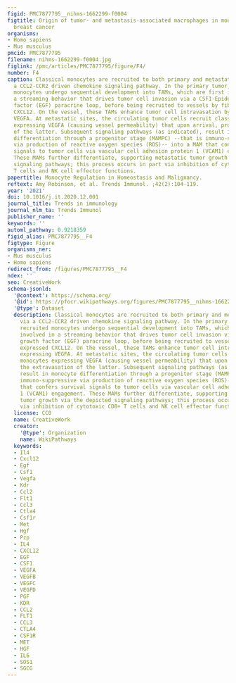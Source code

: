 ```yaml
---
figid: PMC7877795__nihms-1662299-f0004
figtitle: Origin of tumor- and metastasis-associated macrophages in mouse models of
  breast cancer
organisms:
- Homo sapiens
- Mus musculus
pmcid: PMC7877795
filename: nihms-1662299-f0004.jpg
figlink: /pmc/articles/PMC7877795/figure/F4/
number: F4
caption: Classical monocytes are recruited to both primary and metastatic sites via
  a CCL2-CCR2 driven chemokine signaling pathway. In the primary tumor, these recruited
  monocytes undergo sequential development into TAMs, which are first involved in
  a streaming behavior that drives tumor cell invasion via a CSF1-Epidermal growth
  factor (EGF) paracrine loop, before being recruited to vessels by fibroblast expressed
  CXCL12. On the vessel, these TAMs enhance tumor cell intravasation by expressing
  VEGFA. At metastatic sites, the circulating tumor cells recruit classical monocytes
  expressing VEGFA (causing vessel permeability) that upon arrival, promotes the extravasation
  of the latter. Subsequent signaling pathways (as indicated), result in monocyte
  differentiation through a progenitor stage (MAMPC) --that is immuno-suppressive
  via production of reactive oxygen species (ROS)-- into a MAM that confers survival
  signals to tumor cells via vascular cell adhesion protein 1 (VCAM1) engagement.
  These MAMs further differentiate, supporting metastatic tumor growth via the depicted
  signaling pathways; this process occurs in part via inhibition of cytotoxic CD8+
  T cells and NK cell effector functions.
papertitle: Monocyte Regulation in Homeostasis and Malignancy.
reftext: Amy Robinson, et al. Trends Immunol. ;42(2):104-119.
year: '2021'
doi: 10.1016/j.it.2020.12.001
journal_title: Trends in immunology
journal_nlm_ta: Trends Immunol
publisher_name: ''
keywords: ''
automl_pathway: 0.9218359
figid_alias: PMC7877795__F4
figtype: Figure
organisms_ner:
- Mus musculus
- Homo sapiens
redirect_from: /figures/PMC7877795__F4
ndex: ''
seo: CreativeWork
schema-jsonld:
  '@context': https://schema.org/
  '@id': https://pfocr.wikipathways.org/figures/PMC7877795__nihms-1662299-f0004.html
  '@type': Dataset
  description: Classical monocytes are recruited to both primary and metastatic sites
    via a CCL2-CCR2 driven chemokine signaling pathway. In the primary tumor, these
    recruited monocytes undergo sequential development into TAMs, which are first
    involved in a streaming behavior that drives tumor cell invasion via a CSF1-Epidermal
    growth factor (EGF) paracrine loop, before being recruited to vessels by fibroblast
    expressed CXCL12. On the vessel, these TAMs enhance tumor cell intravasation by
    expressing VEGFA. At metastatic sites, the circulating tumor cells recruit classical
    monocytes expressing VEGFA (causing vessel permeability) that upon arrival, promotes
    the extravasation of the latter. Subsequent signaling pathways (as indicated),
    result in monocyte differentiation through a progenitor stage (MAMPC) --that is
    immuno-suppressive via production of reactive oxygen species (ROS)-- into a MAM
    that confers survival signals to tumor cells via vascular cell adhesion protein
    1 (VCAM1) engagement. These MAMs further differentiate, supporting metastatic
    tumor growth via the depicted signaling pathways; this process occurs in part
    via inhibition of cytotoxic CD8+ T cells and NK cell effector functions.
  license: CC0
  name: CreativeWork
  creator:
    '@type': Organization
    name: WikiPathways
  keywords:
  - Il4
  - Cxcl12
  - Egf
  - Csf1
  - Vegfa
  - Kdr
  - Ccl2
  - Flt1
  - Ccl3
  - Ctla4
  - Csf1r
  - Met
  - Hgf
  - Pzp
  - IL4
  - CXCL12
  - EGF
  - CSF1
  - VEGFA
  - VEGFB
  - VEGFC
  - VEGFD
  - PGF
  - KDR
  - CCL2
  - FLT1
  - CCL3
  - CTLA4
  - CSF1R
  - MET
  - HGF
  - IL6
  - SOS1
  - SGCG
---
```

